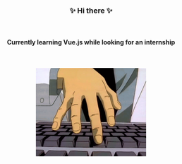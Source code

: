 <h3 align="center">✨ Hi there ✨</h3>
<br>
<h4 align="center">Currently learning Vue.js while looking for an internship</h4>
<br>
<p align="center"><img width="250" height="200" src="gto_keyboard.gif"></p>
